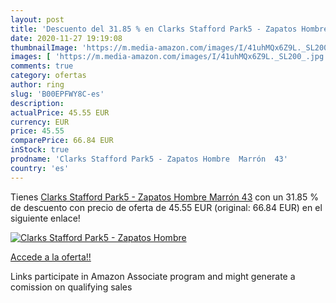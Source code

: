 ```yaml
---
layout: post
title: 'Descuento del 31.85 % en Clarks Stafford Park5 - Zapatos Hombre  '
date: 2020-11-27 19:19:08
thumbnailImage: 'https://m.media-amazon.com/images/I/41uhMQx6Z9L._SL200_.jpg'
images: [ 'https://m.media-amazon.com/images/I/41uhMQx6Z9L._SL200_.jpg' ]
comments: true
category: ofertas
author: ring
slug: 'B00EPFWY8C-es'
description:
actualPrice: 45.55 EUR
currency: EUR
price: 45.55
comparePrice: 66.84 EUR
inStock: true
prodname: 'Clarks Stafford Park5 - Zapatos Hombre  Marrón  43'
country: 'es'
---
```


Tienes [Clarks Stafford Park5 - Zapatos Hombre  Marrón  43](https://www.amazon.es/dp/B00EPFWY8C/?tag=tolees-21) con un 31.85 % de descuento con precio de oferta de 45.55 EUR (original: 66.84 EUR) en el siguiente enlace!

[![Clarks Stafford Park5 - Zapatos Hombre  ](https://m.media-amazon.com/images/I/41uhMQx6Z9L._SL200_.jpg)](https://www.amazon.es/dp/B00EPFWY8C/?tag=tolees-21)

[Accede a la oferta!!](https://www.amazon.es/dp/B00EPFWY8C/?tag=tolees-21)

Links participate in Amazon Associate program and might generate a comission on qualifying sales


